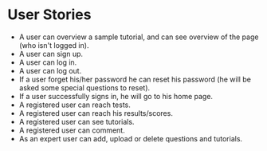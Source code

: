 # User Stories

- A user can overview a sample tutorial, and can see overview of the page (who isn't logged in).
- A user can sign up.
- A user can log in.
- A user can log out.
- If a user forget his/her password he can reset his password (he will be asked some special questions to reset).
- If a user successfully signs in, he will go to his home page.
- A registered user can reach tests.
- A registered user can reach his results/scores.
- A registered user can see tutorials.
- A registered user can comment.
- As an expert user can add, upload or delete questions and tutorials.
